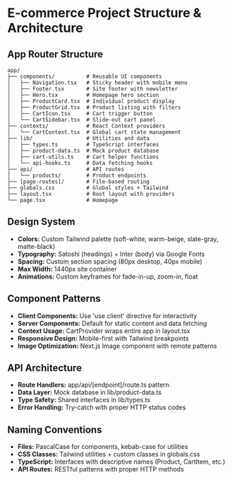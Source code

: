 # E-commerce Project Structure & Architecture

## App Router Structure
```
app/
├── components/          # Reusable UI components
│   ├── Navigation.tsx   # Sticky header with mobile menu
│   ├── Footer.tsx       # Site footer with newsletter
│   ├── Hero.tsx         # Homepage hero section
│   ├── ProductCard.tsx  # Individual product display
│   ├── ProductGrid.tsx  # Product listing with filters
│   ├── CartIcon.tsx     # Cart trigger button
│   └── CartSidebar.tsx  # Slide-out cart panel
├── contexts/            # React Context providers
│   └── CartContext.tsx  # Global cart state management
├── lib/                 # Utilities and data
│   ├── types.ts         # TypeScript interfaces
│   ├── product-data.ts  # Mock product database
│   ├── cart-utils.ts    # Cart helper functions
│   └── api-hooks.ts     # Data fetching hooks
├── api/                 # API routes
│   └── products/        # Product endpoints
├── [page-routes]/       # File-based routing
├── globals.css          # Global styles + Tailwind
├── layout.tsx           # Root layout with providers
└── page.tsx             # Homepage
```

## Design System
- **Colors:** Custom Tailwind palette (soft-white, warm-beige, slate-gray, matte-black)
- **Typography:** Satoshi (headings) + Inter (body) via Google Fonts
- **Spacing:** Custom section spacing (80px desktop, 40px mobile)
- **Max Width:** 1440px site container
- **Animations:** Custom keyframes for fade-in-up, zoom-in, float

## Component Patterns
- **Client Components:** Use 'use client' directive for interactivity
- **Server Components:** Default for static content and data fetching
- **Context Usage:** CartProvider wraps entire app in layout.tsx
- **Responsive Design:** Mobile-first with Tailwind breakpoints
- **Image Optimization:** Next.js Image component with remote patterns

## API Architecture
- **Route Handlers:** app/api/[endpoint]/route.ts pattern
- **Data Layer:** Mock database in lib/product-data.ts
- **Type Safety:** Shared interfaces in lib/types.ts
- **Error Handling:** Try-catch with proper HTTP status codes

## Naming Conventions
- **Files:** PascalCase for components, kebab-case for utilities
- **CSS Classes:** Tailwind utilities + custom classes in globals.css
- **TypeScript:** Interfaces with descriptive names (Product, CartItem, etc.)
- **API Routes:** RESTful patterns with proper HTTP methods